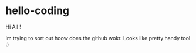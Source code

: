 # hello-coding

Hi All !

Im trying to sort out hoow does the github wokr. 
Looks like pretty handy tool :) 

